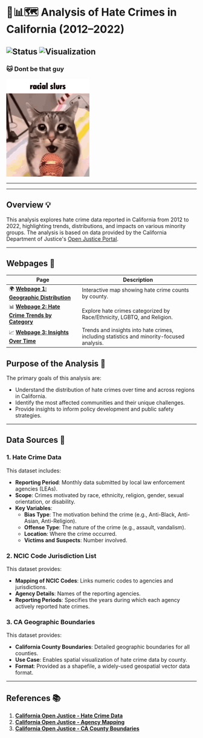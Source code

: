 # 🌈📊🗺️ Analysis of Hate Crimes in California (2012–2022)

![Status](https://img.shields.io/badge/Status-Complete-brightgreen)
![Visualization](https://img.shields.io/badge/Visualization-Interactive-blue)
---

### 🐱 Dont be that guy
![Gato](Gato.gif)  

---

---

## Overview 💡

This analysis explores hate crime data reported in California from 2012 to 2022, highlighting trends, distributions, and impacts on various minority groups. The analysis is based on data provided by the California Department of Justice's [Open Justice Portal](https://openjustice.doj.ca.gov/data).

---

## Webpages 📂

| Page | Description |
|------|-------------|
| 🌍 [**Webpage 1: Geographic Distribution**](Webpage1.html) | Interactive map showing hate crime counts by county. |
| 📊 [**Webpage 2: Hate Crime Trends by Category**](Webpage2.html) | Explore hate crimes categorized by Race/Ethnicity, LGBTQ, and Religion. |
| 📈 [**Webpage 3: Insights Over Time**](Webpage3.html) | Trends and insights into hate crimes, including statistics and minority-focused analysis. |

## Purpose of the Analysis 🎯

The primary goals of this analysis are:
- Understand the distribution of hate crimes over time and across regions in California.
- Identify the most affected communities and their unique challenges.
- Provide insights to inform policy development and public safety strategies.

---

## Data Sources 📁

### 1. Hate Crime Data
This dataset includes:
- **Reporting Period**: Monthly data submitted by local law enforcement agencies (LEAs).
- **Scope**: Crimes motivated by race, ethnicity, religion, gender, sexual orientation, or disability.
- **Key Variables**:
  - **Bias Type**: The motivation behind the crime (e.g., Anti-Black, Anti-Asian, Anti-Religion).
  - **Offense Type**: The nature of the crime (e.g., assault, vandalism).
  - **Location**: Where the crime occurred.
  - **Victims and Suspects**: Number involved.

### 2. NCIC Code Jurisdiction List
This dataset provides:
- **Mapping of NCIC Codes**: Links numeric codes to agencies and jurisdictions.
- **Agency Details**: Names of the reporting agencies.
- **Reporting Periods**: Specifies the years during which each agency actively reported hate crimes.

### 3. CA Geographic Boundaries
This dataset provides:
- **California County Boundaries**: Detailed geographic boundaries for all counties.
- **Use Case**: Enables spatial visualization of hate crime data by county.
- **Format**: Provided as a shapefile, a widely-used geospatial vector data format.

---

## References 📚

1. [**California Open Justice - Hate Crime Data**](https://openjustice.doj.ca.gov/data)
2. [**California Open Justice - Agency Mapping**](https://openjustice.doj.ca.gov/data)
3. [**California Open Justice - CA County Boundaries**](https://data.ca.gov/dataset/ca-geographic-boundaries)